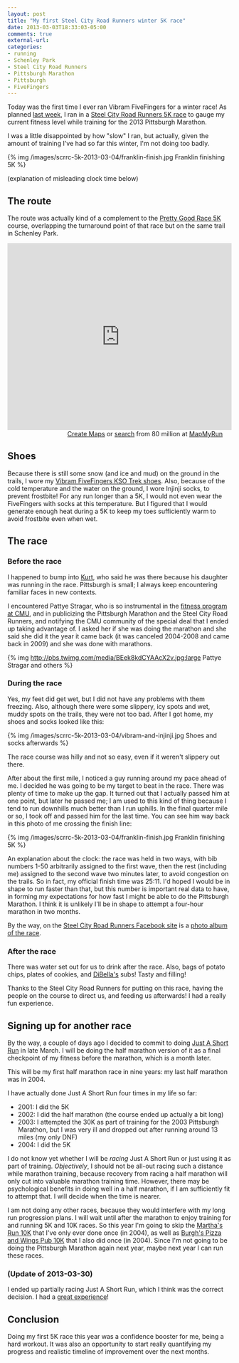 ```yaml
---
layout: post
title: "My first Steel City Road Runners winter 5K race"
date: 2013-03-03T18:33:03-05:00
comments: true
external-url: 
categories: 
- running
- Schenley Park
- Steel City Road Runners
- Pittsburgh Marathon
- Pittsburgh
- FiveFingers
---
```

Today was the first time I ever ran Vibram FiveFingers for a winter race! As planned [last week](/blog/2013/02/24/2013-pittsburgh-marathon-training-progress-since-signing-up-three-weeks-ago/), I ran in a [Steel City Road Runners 5K race](http://www.steelcityrrc.org/scrrcevents?eventId=620982&EventViewMode=2&CalendarViewType=1&SelectedDate=3/16/2013) to gauge my current fitness level while training for the 2013 Pittsburgh Marathon.

I was a little disappointed by how "slow" I ran, but actually, given the amount of training I've had so far this winter, I'm not doing too badly.

{% img /images/scrrc-5k-2013-03-04/franklin-finish.jpg Franklin finishing 5K %}

(explanation of misleading clock time below)

<!--more-->

## The route

The route was actually kind of a complement to the [Pretty Good Race 5K](/blog/categories/pretty-good-race/) course, overlapping the turnaround point of that race but on the same trail in Schenley Park.

<iframe id="mapmyfitness_route" src="http://www.mapmyrun.com/routes/view/embedded/176780548?width=560&height=400&&line_color=7f0000ff&distance_markers=1&map_mode=TERRAIN" height="420px" width="100%" frameborder="0"></iframe><div style="text-align: right; padding-right: 20px;"><a target="_blank" href="http://mapmyrun.com/routes/create/">Create Maps</a> or <a target="_blank" href="http://mapmyrun.com/routes/">search</a> from 80 million at <a href="http://mapmyrun.com">MapMyRun</a></div>

## Shoes

Because there is still some snow (and ice and mud) on the ground in the trails, I wore my [Vibram FiveFingers KSO Trek shoes](/blog/2012/08/28/five-reasons-we-just-stocked-up-on-vibram-fivefingers-kso-trek-shoes/). Also, because of the cold temperature and the water on the ground, I wore Injinji socks, to prevent frostbite! For any run longer than a 5K, I would not even wear the FiveFingers with socks at this temperature. But I figured that I would generate enough heat during a 5K to keep my toes sufficiently warm to avoid frostbite even when wet.

## The race

### Before the race

I happened to bump into [Kurt](/blog/2013/02/20/pittsburgh-chess-club-championship-2013-round-6-winning-as-black-like-a-madman/), who said he was there because his daughter was running in the race. Pittsburgh is small; I always keep encountering familiar faces in new contexts.

I encountered Pattye Stragar, who is so instrumental in the [fitness program at CMU](/blog/2012/02/08/public-shame-a-great-way-to-maintain-a-habit/), and in publicizing the Pittsburgh Marathon and the Steel City Road Runners, and notifying the CMU community of the special deal that I ended up taking advantage of. I asked her if she was doing the marathon and she said she did it the year it came back (it was canceled 2004-2008 and came back in 2009) and she was done with marathons.

{% img http://pbs.twimg.com/media/BEek8kdCYAAcX2v.jpg:large Pattye Stragar and others %}

### During the race

Yes, my feet did get wet, but I did not have any problems with them freezing. Also, although there were some slippery, icy spots and wet, muddy spots on the trails, they were not too bad. After I got home, my shoes and socks looked like this:

{% img /images/scrrc-5k-2013-03-04/vibram-and-injinji.jpg Shoes and socks afterwards %}

The race course was hilly and not so easy, even if it weren't slippery out there.

After about the first mile, I noticed a guy running around my pace ahead of me. I decided he was going to be my target to beat in the race. There was plenty of time to make up the gap. It turned out that I actually passed him at one point, but later he passed me; I am used to this kind of thing because I tend to run downhills much better than I run uphills. In the final quarter mile or so, I took off and passed him for the last time. You can see him way back in this photo of me crossing the finish line:

{% img /images/scrrc-5k-2013-03-04/franklin-finish.jpg Franklin finishing 5K %}

An explanation about the clock: the race was held in two ways, with bib numbers 1-50 arbitrarily assigned to the first wave, then the rest (including me) assigned to the second wave two minutes later, to avoid congestion on the trails. So in fact, my official finish time was 25:11. I'd hoped I would be in shape to run faster than that, but this number is important real data to have, in forming my expectations for how fast I might be able to do the Pittsburgh Marathon. I think it is unlikely I'll be in shape to attempt a four-hour marathon in two months.

By the way, on the [Steel City Road Runners Facebook site](http://www.facebook.com/steelcityrrc) is a [photo album of the race](http://www.facebook.com/media/set/?set=a.419910474770437.1073741825.391728257588659&type=1).

### After the race

There was water set out for us to drink after the race. Also, bags of potato chips, plates of cookies, and [DiBella's](http://www.dibellas.com/) subs! Tasty and filling!

Thanks to the Steel City Road Runners for putting on this race, having the people on the course to direct us, and feeding us afterwards! I had a really fun experience.

## Signing up for another race

By the way, a couple of days ago I decided to commit to doing [Just A Short Run](http://eliterunners.com/just-a-short-run/) in late March. I will be doing the half marathon version of it as a final checkpoint of my fitness before the marathon, which is a month later.

This will be my first half marathon race in nine years: my last half marathon was in 2004.

I have actually done Just A Short Run four times in my life so far:

- 2001: I did the 5K
- 2002: I did the half marathon (the course ended up actually a bit long)
- 2003: I attempted the 30K as part of training for the 2003 Pittsburgh Marathon, but I was very ill and dropped out after running around 13 miles (my only DNF)
- 2004: I did the 5K

I do not know yet whether I will be *racing* Just A Short Run or just using it as part of training. *Objectively*, I should not be all-out racing such a distance while marathon training, because recovery from racing a half marathon will only cut into valuable marathon training time. However, there may be psychological benefits in doing well in a half marathon, if I am sufficiently fit to attempt that. I will decide when the time is nearer.

I am not doing any other races, because they would interfere with my long run progression plans. I will wait until after the marathon to enjoy training for and running 5K and 10K races. So this year I'm going to skip the [Martha's Run 10K](http://www.marthadixon.org/) that I've only ever done once (in 2004), as well as [Burgh's Pizza and Wings Pub 10K](http://www.montourtrail.org/events/displayevent.asp?id=1) that I also did once (in 2004). Since I'm not going to be doing the Pittsburgh Marathon again next year, maybe next year I can run these races.

### (Update of 2013-03-30)

I ended up partially racing Just A Short Run, which I think was the correct decision. I had a [great experience](/blog/2013/03/30/report-on-just-a-short-run-my-first-half-marathon-in-nine-years/)!

## Conclusion

Doing my first 5K race this year was a confidence booster for me, being a hard workout. It was also an opportunity to start really quantifying my progress and realistic timeline of improvement over the next months.
